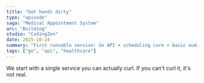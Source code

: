 ```yaml
---
title: "Get hands dirty"
type: "episode"
saga: "Medical Appointment System"
arc: "Building"
studio: "CodingZen"
date: 2025-10-24
summary: "First runnable version: Go API + scheduling core + basic audit."
tags: ["go", "api", "healthcare"]
---
```


We start with a single service you can actually curl. If you can't curl it, it's not real.
